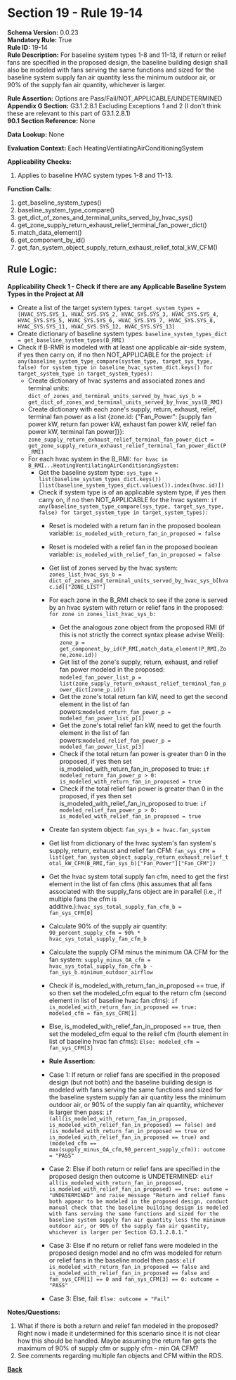 # Section 19 - Rule 19-14             
**Schema Version:** 0.0.23    
**Mandatory Rule:** True    
**Rule ID:** 19-14               
**Rule Description:**  For baseline system types 1-8 and 11-13, if return or relief fans are specified in the proposed design, the baseline building design shall also be modeled with fans serving the same functions and sized for the baseline system supply fan air quantity less the minimum outdoor air, or 90% of the supply fan air quantity, whichever is larger.

**Rule Assertion:** Options are Pass/Fail/NOT_APPLICABLE/UNDETERMINED      
**Appendix G Section:** G3.1.2.8.1 Excluding Exceptions 1 and 2 (I don't think these are relevant to this part of G3.1.2.8.1)           
**90.1 Section Reference:** None  

**Data Lookup:** None    

**Evaluation Context:** Each HeatingVentilatingAirConditioningSystem  

**Applicability Checks:**  
1. Applies to baseline HVAC system types 1-8 and 11-13.   
  
   
**Function Calls:**  
1. get_baseline_system_types()    
2. baseline_system_type_compare()  
3. get_dict_of_zones_and_terminal_units_served_by_hvac_sys()   
4. get_zone_supply_return_exhaust_relief_terminal_fan_power_dict()  
5. match_data_element()  
6. get_component_by_id()  
7. get_fan_system_object_supply_return_exhaust_relief_total_kW_CFM() 

## Rule Logic:   
**Applicability Check 1 - Check if there are any Applicable Baseline System Types in the Project at All**   
- Create a list of the target system types: `target_system_types = [HVAC_SYS.SYS_1, HVAC_SYS.SYS_2, HVAC_SYS.SYS_3, HVAC_SYS.SYS_4, HVAC_SYS.SYS_5, HVAC_SYS.SYS_6, HVAC_SYS.SYS_7, HVAC_SYS.SYS_8, HVAC_SYS.SYS_11, HVAC_SYS.SYS_12, HVAC_SYS.SYS_13]`  
- Create dictionary of baseline system types: `baseline_system_types_dict = get_baseline_system_types(B_RMI)`  
- Check if B-RMR is modeled with at least one applicable air-side system, if yes then carry on, if no then NOT_APPLICABLE for the project: `if any(baseline_system_type_compare(system_type, target_sys_type, false) for system_type in baseline_hvac_system_dict.keys() for target_system_type in target_system_types):` 
    - Create dictionary of hvac systems and associated zones and terminal units: `dict_of_zones_and_terminal_units_served_by_hvac_sys_b = get_dict_of_zones_and_terminal_units_served_by_hvac_sys(B_RMI)`  
    - Create dictionary with each zone's supply, return, exhaust, relief, terminal fan power as a list {zone.id: {"Fan_Power": [supply fan power kW, return fan power kW, exhaust fan power kW, relief fan power kW, terminal fan power]}}: `zone_supply_return_exhaust_relief_terminal_fan_power_dict = get_zone_supply_return_exhaust_relief_terminal_fan_power_dict(P_RMI)`  
    - For each hvac system in the B_RMI: `for hvac in B_RMI...HeatingVentilatingAirConditioningSystem:` 
        - Get the baseline system type: `sys_type = list(baseline_system_types_dict.keys())[list(baseline_system_types_dict.values()).index(hvac.id)])`
        - Check if system type is of an applicable system type, if yes then carry on, if no then NOT_APPLICABLE for the hvac system:  `if any(baseline_system_type_compare(sys_type, target_sys_type, false) for target_system_type in target_system_types):`      
            - Reset is modeled with a return fan in the proposed boolean variable: `is_modeled_with_return_fan_in_proposed = false`  
            - Reset is modeled with a relief fan in the proposed boolean variable: `is_modeled_with_relief_fan_in_proposed = false`   
            - Get list of zones served by the hvac system: `zones_list_hvac_sys_b = dict_of_zones_and_terminal_units_served_by_hvac_sys_b[hvac.id]["ZONE_LIST"]`  
            - For each zone in the B_RMI check to see if the zone is served by an hvac system with return or relief fans in the proposed: `for zone in zones_list_hvac_sys_b:`  
                - Get the analogous zone object from the proposed RMI (if this is not strictly the correct syntax please advise Weili): `zone_p = get_component_by_id(P_RMI,match_data_element(P_RMI,Zone,zone.id))`  
                - Get list of the zone's supply, return, exhaust, and relief fan power modeled in the proposed: `modeled_fan_power_list_p = list(zone_supply_return_exhaust_relief_terminal_fan_power_dict[zone_p.id])`  
                - Get the zone's total return fan kW, need to get the second element in the list of fan powers:`modeled_return_fan_power_p = modeled_fan_power_list_p[1]` 
                - Get the zone's total relief fan kW, need to get the fourth element in the list of fan powers:`modeled_relief_fan_power_p = modeled_fan_power_list_p[3]` 
                - Check if the total return fan power is greater than 0 in the proposed, if yes then set is_modeled_with_return_fan_in_proposed to true: `if modeled_return_fan_power_p > 0: is_modeled_with_return_fan_in_proposed = true`  
                - Check if the total relief fan power is greater than 0 in the proposed, if yes then set is_modeled_with_relief_fan_in_proposed to true: `if modeled_relief_fan_power_p > 0: is_modeled_with_relief_fan_in_proposed = true`  
                            

            - Create fan system object: `fan_sys_b = hvac.fan_system`  
            - Get list from dictionary of the hvac system's fan system's supply, return, exhaust and relief fan CFM: `fan_sys_CFM = list(get_fan_system_object_supply_return_exhaust_relief_total_kW_CFM(B_RMI,fan_sys_b)["Fan_Power"]["Fan_CFM"])`  
            - Get the hvac system total supply fan cfm, need to get the first element in the list of fan cfms (this assumes that all fans associated with the supply_fans object are in parallel (i.e., if multiple fans the cfm is additive.):`hvac_sys_total_supply_fan_cfm_b = fan_sys_CFM[0]` 
            - Calculate 90% of the supply air quantity: `90_percent_supply_cfm = 90% * hvac_sys_total_supply_fan_cfm_b`   
            - Calculate the supply CFM minus the minimum OA CFM for the fan system: `supply_minus_OA_cfm = hvac_sys_total_supply_fan_cfm_b - fan_sys_b.minimum_outdoor_airflow`  
            - Check if is_modeled_with_return_fan_in_proposed == true, if so then set the modeled_cfm equal to the return cfm (second element in list of baseline hvac fan cfms): `if is_modeled_with_return_fan_in_proposed == true: modeled_cfm = fan_sys_CFM[1]`  
            - Else, is_modeled_with_relief_fan_in_proposed == true, then set the modeled_cfm equal to the relief cfm (fourth element in list of baseline hvac fan cfms): `Else: modeled_cfm = fan_sys_CFM[3]`   

            - **Rule Assertion:** 
            - Case 1: If return or relief fans are specified in the proposed design (but not both) and the baseline building design is modeled with fans serving the same functions and sized for the baseline system supply fan air quantity less the minimum outdoor air, or 90% of the supply fan air quantity, whichever is larger then pass: `if (all(is_modeled_with_return_fan_in_proposed, is_modeled_with_relief_fan_in_proposed) == false) and (is_modeled_with_return_fan_in_proposed == true or is_modeled_with_relief_fan_in_proposed == true) and (modeled_cfm == max(supply_minus_OA_cfm,90_percent_supply_cfm)): outcome = "PASS"`  
            - Case 2: Else if both return or relief fans are specified in the proposed design then outcome is UNDETERMINED: `elif all(is_modeled_with_return_fan_in_proposed, is_modeled_with_relief_fan_in_proposed) == true: outome = "UNDETERMINED" and raise_message "Return and relief fans both appear to be modeled in the proposed design, conduct manual check that the baseline building design is modeled with fans serving the same functions and sized for the baseline system supply fan air quantity less the minimum outdoor air, or 90% of the supply fan air quantity, whichever is larger per Section G3.1.2.8.1."`  
            - Case 3: Else if no return or relief fans were modeled in the proposed design model and no cfm was modeled for return or relief fans in the baseline model then pass: `elif is_modeled_with_return_fan_in_proposed == false and is_modeled_with_relief_fan_in_proposed == false and fan_sys_CFM[1] == 0 and fan_sys_CFM[3] == 0: outcome = "PASS"`  
            - Case 3: Else, fail: `Else: outcome = "Fail"`


**Notes/Questions:**  
1. What if there is both a return and relief fan modeled in the proposed?  Right now i made it undetermined for this scenario since it is not clear how this should be handled. Maybe assuming the return fan gets the maximum of 90% of supply cfm or supply cfm - min OA CFM?  
2. See comments regarding multiple fan objects and CFM within the RDS.

**[Back](_toc.md)**